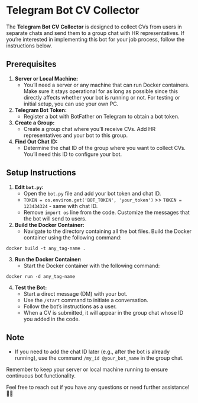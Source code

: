# Telegram Bot CV Collector #

The **Telegram Bot CV Collector** is designed to collect CVs from users in separate chats and send them to a group chat with HR representatives. If you’re interested in implementing this bot for your job process, follow the instructions below.

## Prerequisites ##
1. **Server or Local Machine:**
    * You’ll need a server or any machine that can run Docker containers. Make sure it stays operational for as long as possible since this directly affects whether your bot is running or not. For testing or initial setup, you can use your own PC.
2. **Telegram Bot Token:**
    * Register a bot with BotFather on Telegram to obtain a bot token.
3. **Create a Group:**
    * Create a group chat where you’ll receive CVs. Add HR representatives and your bot to this group.
4. **Find Out Chat ID:**
    * Determine the chat ID of the group where you want to collect CVs. You’ll need this ID to configure your bot.

## Setup Instructions
1. **Edit `bot.py`:**
    * Open the `bot.py` file and add your bot token and chat ID.
    * `TOKEN = os.environ.get('BOT_TOKEN', 'your_token')` >>  `TOKEN = 123434324` - same with chat ID.
    * Remove `import os` line from the code.
Customize the messages that the bot will send to users.
2. **Build the Docker Container:**
    * Navigate to the directory containing all the bot files.
Build the Docker container using the following command:

```docker build -t any_tag-name .```

3. **Run the Docker Container:**
    * Start the Docker container with the following command:
    
```docker run -d any_tag-name```

4. **Test the Bot:**
    * Start a direct message (DM) with your bot.
    * Use the `/start` command to initiate a conversation.
    * Follow the bot’s instructions as a user.
    * When a CV is submitted, it will appear in the group chat whose ID you added in the code.

## Note
* If you need to add the chat ID later (e.g., after the bot is already running), use the command `/my_id @your_bot_name` in the group chat.

Remember to keep your server or local machine running to ensure continuous bot functionality.

Feel free to reach out if you have any questions or need further assistance! 🤖📄
